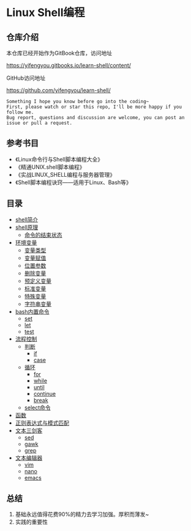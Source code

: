 # Linux Shell编程

## 仓库介绍

本仓库已经开始作为GitBook仓库，访问地址

<https://yifengyou.gitbooks.io/learn-shell/content/>

GitHub访问地址

<https://github.com/yifengyou/learn-shell/>

```
Something I hope you know before go into the coding~
First, please watch or star this repo, I'll be more happy if you follow me.
Bug report, questions and discussion are welcome, you can post an issue or pull a request.
```

## 参考书目

* 《Linux命令行与Shell脚本编程大全》
* 《精通UNIX.shell脚本编程》
* 《实战LINUX_SHELL编程与服务器管理》
* 《Shell脚本编程诀窍——适用于Linux、Bash等》


## 目录

* [shell简介](docs/shell简介.md)
* [shell原理](docs/shell原理.md)
    * [命令的结束状态](docs/shell原理/命令的结束状态.md)
* [环境变量](docs/环境变量.md)
    * [变量类型](docs/环境变量/变量类型.md)
    * [变量赋值](docs/环境变量/变量赋值.md)
    * [位置参数](docs/环境变量/位置参数.md)
    * [删除变量](docs/环境变量/删除变量.md)
    * [预定义变量](docs/环境变量/预定义变量.md)
    * [标准变量](docs/环境变量/标准变量.md)
    * [特殊变量](docs/环境变量/特殊变量.md)
    * [字符串变量](docs/环境变量/字符串变量.md)
* [bash内置命令](docs/bash内置命令.md)
    * [set](docs/bash内置命令/set.md)
    * [let](docs/bash内置命令/let.md)
    * [test](docs/bash内置命令/test.md)
* [流程控制](docs/流程控制.md)
    * [判断](docs/流程控制/判断.md)
        * [if](docs/流程控制/判断/if.md)
        * [case](docs/流程控制/判断/case.md)
    * [循环](docs/流程控制/循环.md)
        * [for](docs/流程控制/循环/for.md)
        * [while](docs/流程控制/循环/while.md)
        * [until](docs/流程控制/循环/until.md)
        * [continue](docs/流程控制/循环/continue.md)
        * [break](docs/流程控制/循环/break.md)
    * [select命令](docs/流程控制/select命令.md)
* [函数](docs/函数.md)
* [正则表达式与模式匹配](docs/正则表达式与模式匹配.md)
* [文本三剑客](docs/文本三剑客.md)
    * [sed](docs/文本三剑客/sed.md)
    * [gawk](docs/文本三剑客/gawk.md)
    * [grep](docs/文本三剑客/grep.md)
* [文本编辑器](docs/文本编辑器.md)
    * [vim](docs/文本编辑器/vim.md)
    * [nano](docs/文本编辑器/nano.md)
    * [emacs](docs/文本编辑器/emacs.md)




## 总结

  1. 基础永远值得花费90%的精力去学习加强。厚积而薄发~
  2. 实践的重要性
